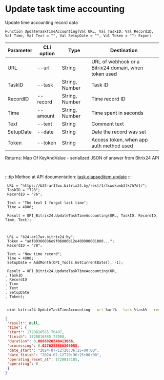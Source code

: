 ﻿---
sidebar_position: 5
---

# Update task time accounting
 Update time accounting record data



`Function UpdateTaskTimeAccounting(Val URL, Val TaskID, Val RecordID, Val Time, Val Text = "", Val SetupDate = "", Val Token = "") Export`

 | Parameter | CLI option | Type | Destination |
 |-|-|-|-|
 | URL | --url | String | URL of webhook or a Bitrix24 domain, when token used |
 | TaskID | --task | String, Number | Task ID |
 | RecordID | --record | String, Number | Time record ID |
 | Time | --amount | String, Number | Time spent in seconds |
 | Text | --text | String | Comment text |
 | SetupDate | --date | String | Date the record was set |
 | Token | --token | String | Access token, when app auth method used |

 
 Returns: Map Of KeyAndValue - serialized JSON of answer from Bitrix24 API

<br/>

:::tip
Method at API documentation: [task.elapseditem.update](https://dev.1c-bitrix.ru/rest_help/tasks/task/elapseditem/update.php)
:::
<br/>


```bsl title="Code example"
 URL = "https://b24-ar17wx.bitrix24.by/rest/1/4swokunb3tk7h7dt/";
 TaskID = "728";
 RecordID = "76";
 
 Text = "The text I forgot last time";
 Time = 4800;
 
 Result = OPI_Bitrix24.UpdateTaskTimeAccounting(URL, TaskID, RecordID, Time, Text);
 
 
 
 URL = "b24-ar17wx.bitrix24.by";
 Token = "adf89366006e9f06006b12e400000001000...";
 RecordID = "78";
 
 Text = "New time record";
 Time = 4800;
 SetupDate = AddMonth(OPI_Tools.GetCurrentDate(), -1);
 
 Result = OPI_Bitrix24.UpdateTaskTimeAccounting(URL
, TaskID
, RecordID
, Time
, Text
, SetupDate
, Token);
```
	


```sh title="CLI command example"
 
 oint bitrix24 UpdateTaskTimeAccounting --url %url% --task %task% --record %record% --amount %amount% --text %text% --date %date% --token %token%

```

```json title="Result"
{
 "result": null,
 "time": {
 "start": 1720816585.70407,
 "finish": 1720816585.77088,
 "duration": 0.0668020248413086,
 "processing": 0.0276288986206055,
 "date_start": "2024-07-12T20:36:25+00:00",
 "date_finish": "2024-07-12T20:36:25+00:00",
 "operating_reset_at": 1720817185,
 "operating": 0
 }
}
```
